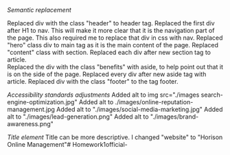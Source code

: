 
*Semantic replacement*

Replaced div with the class "header" to header tag.
Replaced the first div after H1 to nav. This will make it more clear that it is the navigation part of the page. This also required me to replace that div in css with nav.
Replaced "hero" class div to main tag as it is the main content of the page.
Replaced "content" class with section.
Replaced each div after new section tag to article.  
Replaced the div with the class "benefits" with aside, to help point out that it is on the side of the page.
Replaced every div after new aside tag with article.
Replaced div with the class "footer" to the tag footer.

*Accessibility standards adjustments*
Added alt to img src="./images search-engine-optimization.jpg"
Added alt to ./images/online-reputation-management.jpg
Added alt to "./images/social-media-marketing.jpg"
Added alt to "./images/lead-generation.png"
Added alt to "./images/brand-awareness.png"

*Title element*
Title can be more descriptive. I changed "website" to "Horison Online Management"# Homework1official-
